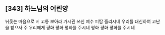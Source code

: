 ## [343] 하느님의 어린양

뉘웇는 마음으로 저 고통 보아라 가시관 쓰신 예수 피땀 흘리시네 우리를 대신하여 고난을 받으사 주 우리에게 평화 평화 평화를 주시네 평화 평화 평화를 주시네
